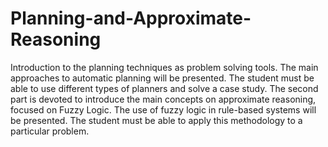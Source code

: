 # Planning-and-Approximate-Reasoning

Introduction to the planning techniques as problem solving tools. The main approaches to automatic planning will be presented. The student must be able to use different types of planners and solve a case study.
The second part is devoted to introduce the main concepts on approximate reasoning, focused on Fuzzy Logic. The use of fuzzy logic in rule-based systems will be presented. The student must be able to apply this methodology to a particular problem.
